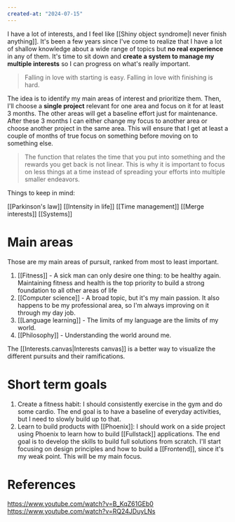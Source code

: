```yaml
---
created-at: "2024-07-15"
---
```


I have a lot of interests, and I feel like [[Shiny object syndrome|I never finish anything]]. It's been a few years since I've come to realize that I have a lot of shallow knowledge about a wide range of topics but **no real experience** in any of them. It's time to sit down and **create a system to manage my multiple interests** so I can progress on what's really important.

> Falling in love with starting is easy. Falling in love with finishing is hard.

The idea is to identify my main areas of interest and prioritize them. Then, I'll choose a **single project** relevant for one area and focus on it for at least 3 months. The other areas will get a baseline effort just for maintenance. After these 3 months I can either change my focus to another area or choose another project in the same area. This will ensure that I get at least a couple of months of true focus on something before moving on to something else.

> The function that relates the time that you put into something and the rewards you get back is not linear. This is why it is important to focus on less things at a time instead of spreading your efforts into multiple smaller endeavors.

Things to keep in mind:

[[Parkinson's law]]
[[Intensity in life]]
[[Time management]]
[[Merge interests]]
[[Systems]]

# Main areas

Those are my main areas of pursuit, ranked from most to least important.

1. [[Fitness]] - A sick man can only desire one thing: to be healthy again. Maintaining fitness and health is the top priority to build a strong foundation to all other areas of life
2. [[Computer science]] - A broad topic, but it's my main passion. It also happens to be my professional area, so I'm always improving on it through my day job.
3. [[Language learning]] - The limits of my language are the limits of my world.
4. [[Philosophy]] - Understanding the world around me.

The [[Interests.canvas|Interests canvas]] is a better way to visualize the different pursuits and their ramifications.

# Short term goals

1. Create a fitness habit: I should consistently exercise in the gym and do some cardio. The end goal is to have a baseline of everyday activities, but I need to slowly build up to that.
2. Learn to build products with [[Phoenix]]: I should work on a side project using Phoenix to learn how to build [[Fullstack]] applications. The end goal is to develop the skills to build full solutions from scratch. I'll start focusing on design principles and how to build a [[Frontend]], since it's my weak point. This will be my main focus.

# References

https://www.youtube.com/watch?v=B_KqZ61GEb0
https://www.youtube.com/watch?v=RQ24JDuyLNs
